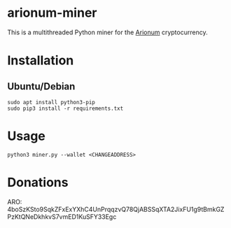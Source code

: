 # arionum-miner
This is a multithreaded Python miner for the
[Arionum](https://www.arionum.com/) cryptocurrency.

# Installation

## Ubuntu/Debian
```
sudo apt install python3-pip
sudo pip3 install -r requirements.txt
```

# Usage

```
python3 miner.py --wallet <CHANGEADDRESS>
```

# Donations

ARO: 4boSzKSto9SqkZFxExYXhC4UnPrqqzvQ78QjABSSqXTA2JixFU1g9tBmkGZPzKtQNeDkhkvS7vmED1KuSFY33Egc
